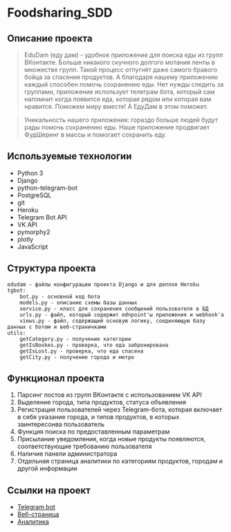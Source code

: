 # Foodsharing_SDD


## Описание проекта

>EduDam (еду дам) - удобное приложение для поиска еды из групп ВКонтакте. Больше никакого скучного долгого мотания ленты в множестве групп. Такой процесс отпугнёт даже самого бравого бойца за спасения продуктов. А благодаря нашему приложению каждый способен помочь сохранению еды. Нет нужды следить за группами, приложение использует телеграм бота, который сам напомнит когда появится еда, которая рядом или которая вам нравится. Поможем миру вместе! А ЕдуДам в этом поможет.

>Уникальность нашего приложения: гораздо больше людей будут рады помочь сохранению еды. Наше приложение продвигает ФудШеринг в массы и помогает сохранить еду.

## Используемые технологии
- Python 3
- Django 
- python-telegram-bot 
- PostgreSQL 
- git 
- Heroku 
- Telegram Bot API 
- VK API 
- pymorphy2 
- plotly 
- JavaScript

## Структура проекта

```
edudam - файлы конфигурации проекта Django и для деплоя Heroku
tgbot:
    bot.py - основной код бота
    models.py - описание схемы базы данных
    service.py - класс для сохранения сообщений пользователя в БД
    urls.py - файл, который содержит ednpoint'ы приложения и webhook'а
    views.py - файл, содержащий основую логику, соединяющую базу данных с ботом и веб-страничками
utils:
    getCategory.py - получение категории
    getIsBookes.py - проверка, что еда забронирована
    getIsLost.py - проверка, что еда спасена
    getCity.py - получение города и метро
```

## Функционал проекта
1. Парсинг постов из групп ВКонтакте с использованием VK API
2. Выделение города, типа продуктов, статуса объявления
3. Регистрация пользователей через Telegram-бота, которая включает в себя указание города, и типов продуктов, в которых заинтересонва пользователь
4. Функция поиска по предоставленным параметрам
5. Присылание уведомления, когда новые продукты появляются, соответствующие требованию пользователя
6. Наличие панели администратора
7. Отдельная страница аналитики по категориям продуктов, городам и другой информации


## Ссылки на проект

* [Telegram bot](https://t.me/edudam_bot)
* [Веб-страница](https://edudam.herokuapp.com/)
* [Аналитика](https://edudam.herokuapp.com/analytic)


